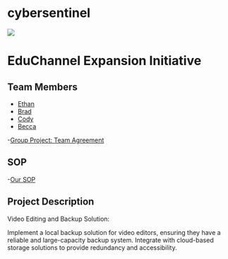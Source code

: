 # cybersentinel
![](<DALL·E 2024-03-08 15.53.51 - Design a sleek and modern logo for 'Cyber Sentinel', an IT security company. The logo should incorporate digital or cyber themes, suggesting protectio.webp>)
# EduChannel Expansion Initiative
## Team Members
- [Ethan](https://github.com/EthanPham03)
- [Brad](https://github.com/bjbaack)
- [Cody](https://github.com/Cody354)
- [Becca](https://github.com/Crimson-Raven)





-[Group Project: Team Agreement
](https://docs.google.com/document/d/1a_XQuJGyuYDek6-72Xvsw67-YUMS1D6R1guL3VOFp20/edit?usp=sharing)

## SOP
-[Our SOP](https://docs.google.com/document/d/1nWas6RqdmkRPbWuctqBouacoxTdlCm9ljIKIlm8ivcs/edit?usp=sharing)
## Project Description
Video Editing and Backup Solution:

Implement a local backup solution for video editors, ensuring they have a reliable and large-capacity backup system.
Integrate with cloud-based storage solutions to provide redundancy and accessibility.
